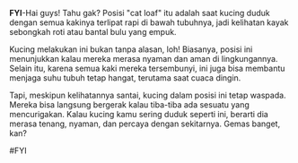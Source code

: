
**FYI**-Hai guys! Tahu gak? Posisi "cat loaf" itu adalah saat kucing duduk dengan semua kakinya terlipat rapi di bawah tubuhnya, jadi kelihatan kayak sebongkah roti atau bantal bulu yang empuk.

Kucing melakukan ini bukan tanpa alasan, loh! Biasanya, posisi ini menunjukkan kalau mereka merasa nyaman dan aman di lingkungannya. Selain itu, karena semua kaki mereka tersembunyi, ini juga bisa membantu menjaga suhu tubuh tetap hangat, terutama saat cuaca dingin.

Tapi, meskipun kelihatannya santai, kucing dalam posisi ini tetap waspada. Mereka bisa langsung bergerak kalau tiba-tiba ada sesuatu yang mencurigakan. Kalau kucing kamu sering duduk seperti ini, berarti dia merasa tenang, nyaman, dan percaya dengan sekitarnya. Gemas banget, kan?

#FYI
